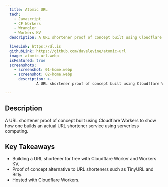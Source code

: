 ```yaml
---
  title: Atomic URL
  tech:
    - Javascript
    - CF Workers
    - Wrangler
    - Workers KV
  description: A URL shortener proof of concept built using Cloudflare Workers to show how one builds an actual URL shortener service using serverless computing.

  liveLink: https://dl.is
  githubLink: https://github.com/davelevine/atomic-url
  image: atomic-url.webp
  isFeatured: true
  screenshots:
    - screenshot: 01-home.webp
    - screenshot: 02-home.webp
      description: >-
              A URL shortener proof of concept built using Cloudflare Workers to show how one builds an actual URL shortener service using serverless computing.

---
```


## Description

A URL shortener proof of concept built using Cloudflare Workers to show how one builds an actual URL shortener service using serverless computing.

## Key Takeaways

- Building a URL shortener for free with Cloudflare Worker and Workers KV.
- Proof of concept alternative to URL shorteners such as TinyURL and Bitly.
- Hosted with Cloudflare Workers.
